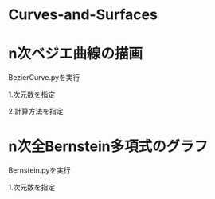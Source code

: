 # Curves-and-Surfaces
# **n次ベジエ曲線の描画**

BezierCurve.pyを実行

1.次元数を指定

2.計算方法を指定


# **n次全Bernstein多項式のグラフ**
Bernstein.pyを実行

1.次元数を指定
